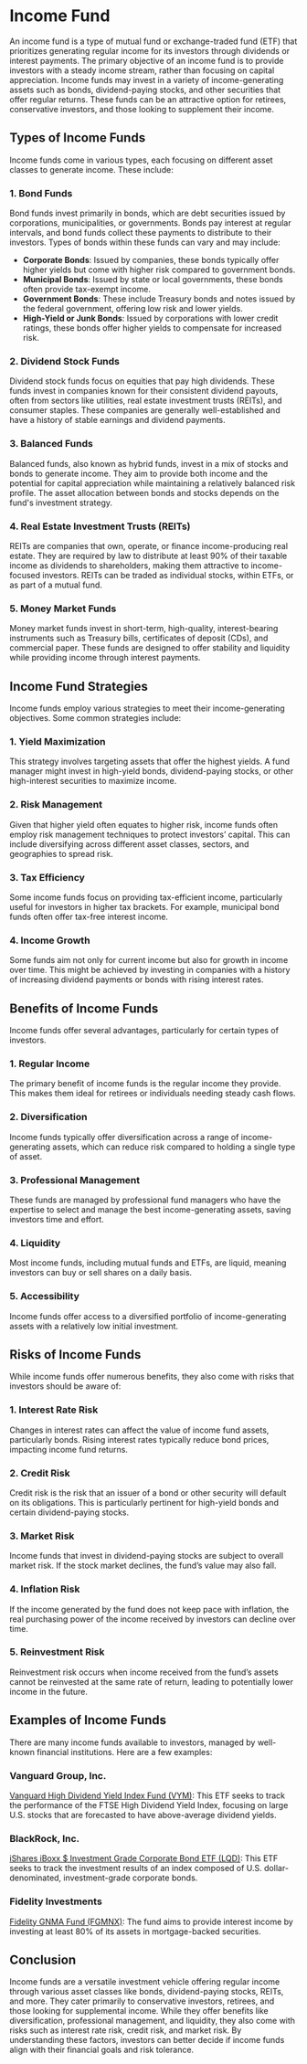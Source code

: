 # Income Fund

An income fund is a type of mutual fund or exchange-traded fund (ETF) that prioritizes generating regular income for its investors through dividends or interest payments. The primary objective of an income fund is to provide investors with a steady income stream, rather than focusing on capital appreciation. Income funds may invest in a variety of income-generating assets such as bonds, dividend-paying stocks, and other securities that offer regular returns. These funds can be an attractive option for retirees, conservative investors, and those looking to supplement their income.

## Types of Income Funds

Income funds come in various types, each focusing on different asset classes to generate income. These include:

### 1. **Bond Funds**

Bond funds invest primarily in bonds, which are debt securities issued by corporations, municipalities, or governments. Bonds pay interest at regular intervals, and bond funds collect these payments to distribute to their investors. Types of bonds within these funds can vary and may include:

- **Corporate Bonds**: Issued by companies, these bonds typically offer higher yields but come with higher risk compared to government bonds.
- **Municipal Bonds**: Issued by state or local governments, these bonds often provide tax-exempt income.
- **Government Bonds**: These include Treasury bonds and notes issued by the federal government, offering low risk and lower yields.
- **High-Yield or Junk Bonds**: Issued by corporations with lower credit ratings, these bonds offer higher yields to compensate for increased risk.

### 2. **Dividend Stock Funds**

Dividend stock funds focus on equities that pay high dividends. These funds invest in companies known for their consistent dividend payouts, often from sectors like utilities, real estate investment trusts (REITs), and consumer staples. These companies are generally well-established and have a history of stable earnings and dividend payments.

### 3. **Balanced Funds**

Balanced funds, also known as hybrid funds, invest in a mix of stocks and bonds to generate income. They aim to provide both income and the potential for capital appreciation while maintaining a relatively balanced risk profile. The asset allocation between bonds and stocks depends on the fund's investment strategy.

### 4. **Real Estate Investment Trusts (REITs)**

REITs are companies that own, operate, or finance income-producing real estate. They are required by law to distribute at least 90% of their taxable income as dividends to shareholders, making them attractive to income-focused investors. REITs can be traded as individual stocks, within ETFs, or as part of a mutual fund.

### 5. **Money Market Funds**

Money market funds invest in short-term, high-quality, interest-bearing instruments such as Treasury bills, certificates of deposit (CDs), and commercial paper. These funds are designed to offer stability and liquidity while providing income through interest payments.

## Income Fund Strategies

Income funds employ various strategies to meet their income-generating objectives. Some common strategies include:

### 1. **Yield Maximization**

This strategy involves targeting assets that offer the highest yields. A fund manager might invest in high-yield bonds, dividend-paying stocks, or other high-interest securities to maximize income.

### 2. **Risk Management**

Given that higher yield often equates to higher risk, income funds often employ risk management techniques to protect investors’ capital. This can include diversifying across different asset classes, sectors, and geographies to spread risk.

### 3. **Tax Efficiency**

Some income funds focus on providing tax-efficient income, particularly useful for investors in higher tax brackets. For example, municipal bond funds often offer tax-free interest income.

### 4. **Income Growth**

Some funds aim not only for current income but also for growth in income over time. This might be achieved by investing in companies with a history of increasing dividend payments or bonds with rising interest rates.

## Benefits of Income Funds

Income funds offer several advantages, particularly for certain types of investors.

### 1. **Regular Income**

The primary benefit of income funds is the regular income they provide. This makes them ideal for retirees or individuals needing steady cash flows.

### 2. **Diversification**

Income funds typically offer diversification across a range of income-generating assets, which can reduce risk compared to holding a single type of asset.

### 3. **Professional Management**

These funds are managed by professional fund managers who have the expertise to select and manage the best income-generating assets, saving investors time and effort.

### 4. **Liquidity**

Most income funds, including mutual funds and ETFs, are liquid, meaning investors can buy or sell shares on a daily basis.

### 5. **Accessibility**

Income funds offer access to a diversified portfolio of income-generating assets with a relatively low initial investment.

## Risks of Income Funds

While income funds offer numerous benefits, they also come with risks that investors should be aware of:

### 1. **Interest Rate Risk**

Changes in interest rates can affect the value of income fund assets, particularly bonds. Rising interest rates typically reduce bond prices, impacting income fund returns.

### 2. **Credit Risk**

Credit risk is the risk that an issuer of a bond or other security will default on its obligations. This is particularly pertinent for high-yield bonds and certain dividend-paying stocks.

### 3. **Market Risk**

Income funds that invest in dividend-paying stocks are subject to overall market risk. If the stock market declines, the fund’s value may also fall.

### 4. **Inflation Risk**

If the income generated by the fund does not keep pace with inflation, the real purchasing power of the income received by investors can decline over time.

### 5. **Reinvestment Risk**

Reinvestment risk occurs when income received from the fund’s assets cannot be reinvested at the same rate of return, leading to potentially lower income in the future.

## Examples of Income Funds

There are many income funds available to investors, managed by well-known financial institutions. Here are a few examples:

### Vanguard Group, Inc.

[Vanguard High Dividend Yield Index Fund (VYM)](https://investor.vanguard.com/mutual-funds/profile/VYM): This ETF seeks to track the performance of the FTSE High Dividend Yield Index, focusing on large U.S. stocks that are forecasted to have above-average dividend yields.

### BlackRock, Inc.

[iShares iBoxx $ Investment Grade Corporate Bond ETF (LQD)](https://www.ishares.com/us/products/239726/ishares-iboxx-investment-grade-corporate-bond-etf): This ETF seeks to track the investment results of an index composed of U.S. dollar-denominated, investment-grade corporate bonds.

### Fidelity Investments

[Fidelity GNMA Fund (FGMNX)](https://fundresearch.fidelity.com/mutual-funds/summary/31617K105): The fund aims to provide interest income by investing at least 80% of its assets in mortgage-backed securities.

## Conclusion

Income funds are a versatile investment vehicle offering regular income through various asset classes like bonds, dividend-paying stocks, REITs, and more. They cater primarily to conservative investors, retirees, and those looking for supplemental income. While they offer benefits like diversification, professional management, and liquidity, they also come with risks such as interest rate risk, credit risk, and market risk. By understanding these factors, investors can better decide if income funds align with their financial goals and risk tolerance.